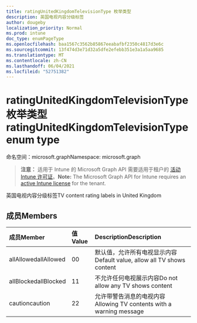 ```yaml
---
title: ratingUnitedKingdomTelevisionType 枚举类型
description: 英国电视内容分级标签
author: dougeby
localization_priority: Normal
ms.prod: intune
doc_type: enumPageType
ms.openlocfilehash: baa1567c3562b85867eeabafbf2350c4817d3e6c
ms.sourcegitcommit: 13f474d3e71d32a5dfe2efebb351e3a1a5aa9685
ms.translationtype: MT
ms.contentlocale: zh-CN
ms.lasthandoff: 06/04/2021
ms.locfileid: "52751382"
---
```

# <a name="ratingunitedkingdomtelevisiontype-enum-type"></a><span data-ttu-id="5ef15-103">ratingUnitedKingdomTelevisionType 枚举类型</span><span class="sxs-lookup"><span data-stu-id="5ef15-103">ratingUnitedKingdomTelevisionType enum type</span></span>

<span data-ttu-id="5ef15-104">命名空间：microsoft.graph</span><span class="sxs-lookup"><span data-stu-id="5ef15-104">Namespace: microsoft.graph</span></span>

> <span data-ttu-id="5ef15-105">**注意：** 适用于 Intune 的 Microsoft Graph API 需要适用于租户的 [活动 Intune 许可证](https://go.microsoft.com/fwlink/?linkid=839381)。</span><span class="sxs-lookup"><span data-stu-id="5ef15-105">**Note:** The Microsoft Graph API for Intune requires an [active Intune license](https://go.microsoft.com/fwlink/?linkid=839381) for the tenant.</span></span>

<span data-ttu-id="5ef15-106">英国电视内容分级标签</span><span class="sxs-lookup"><span data-stu-id="5ef15-106">TV content rating labels in United Kingdom</span></span>

## <a name="members"></a><span data-ttu-id="5ef15-107">成员</span><span class="sxs-lookup"><span data-stu-id="5ef15-107">Members</span></span>
|<span data-ttu-id="5ef15-108">成员</span><span class="sxs-lookup"><span data-stu-id="5ef15-108">Member</span></span>|<span data-ttu-id="5ef15-109">值</span><span class="sxs-lookup"><span data-stu-id="5ef15-109">Value</span></span>|<span data-ttu-id="5ef15-110">Description</span><span class="sxs-lookup"><span data-stu-id="5ef15-110">Description</span></span>|
|:---|:---|:---|
|<span data-ttu-id="5ef15-111">allAllowed</span><span class="sxs-lookup"><span data-stu-id="5ef15-111">allAllowed</span></span>|<span data-ttu-id="5ef15-112">0</span><span class="sxs-lookup"><span data-stu-id="5ef15-112">0</span></span>|<span data-ttu-id="5ef15-113">默认值，允许所有电视显示内容</span><span class="sxs-lookup"><span data-stu-id="5ef15-113">Default value, allow all TV shows content</span></span>|
|<span data-ttu-id="5ef15-114">allBlocked</span><span class="sxs-lookup"><span data-stu-id="5ef15-114">allBlocked</span></span>|<span data-ttu-id="5ef15-115">1</span><span class="sxs-lookup"><span data-stu-id="5ef15-115">1</span></span>|<span data-ttu-id="5ef15-116">不允许任何电视展示内容</span><span class="sxs-lookup"><span data-stu-id="5ef15-116">Do not allow any TV shows content</span></span>|
|<span data-ttu-id="5ef15-117">caution</span><span class="sxs-lookup"><span data-stu-id="5ef15-117">caution</span></span>|<span data-ttu-id="5ef15-118">2</span><span class="sxs-lookup"><span data-stu-id="5ef15-118">2</span></span>|<span data-ttu-id="5ef15-119">允许带警告消息的电视内容</span><span class="sxs-lookup"><span data-stu-id="5ef15-119">Allowing TV contents with a warning message</span></span>|




